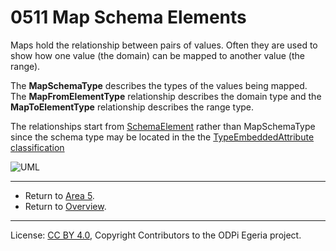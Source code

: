 <!-- SPDX-License-Identifier: CC-BY-4.0 -->
<!-- Copyright Contributors to the ODPi Egeria project. -->

# 0511 Map Schema Elements

Maps hold the relationship between pairs of values.  Often they
are used to show how one value (the domain) can be mapped to another
value (the range).

The **MapSchemaType** describes the types of the values being mapped.
The **MapFromElementType** relationship describes the domain type and
the **MapToElementType** relationship describes the range type.

The relationships start from [SchemaElement](0501-Schema-Elements.md)
rather than MapSchemaType since the schema type may be
located in the the [TypeEmbeddedAttribute classification](0505-Schema-Attributes.md)

![UML](0511-Map-Schema-Elements.png#pagewidth)


---

* Return to [Area 5](Area-5-models.md).
* Return to [Overview](.).

----
License: [CC BY 4.0](https://creativecommons.org/licenses/by/4.0/),
Copyright Contributors to the ODPi Egeria project.